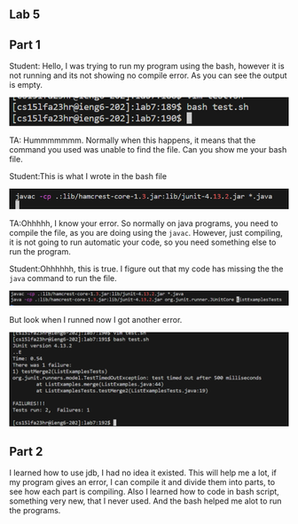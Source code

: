 Lab 5
---

Part 1
---
Student: Hello, I was trying to run my program using the bash, however it is not running and its not showing no compile error. As you can see the output is empty.

![Image](phlab5.1.png)

TA: Hummmmmmm. Normally when this happens, it means that the command you used was unable to find the file. Can you show me your bash file.

Student:This is what I wrote in the bash file

![Image](phlab5.2.png)

TA:Ohhhhh, I know your error. So normally on java programs, you need to compile the file, as you are doing using the ```javac```. However, just compiling, it is not going to run automatic your code, so you need something else to run the program.

Student:Ohhhhhh, this is true. I figure out that my code has missing the the ```java``` command to run the file.

![Image](phlab5.3.png)

But look when I runned now I got another error.

![Image](phlab5.4.png)


Part 2
---
I learned how to use jdb, I had no idea it existed. This will help me a lot, if my program gives an error, I can compile it and divide them into parts, to see how each part is compiling. Also I learned how to code in bash script, something very new, that I never used. And the bash helped me alot to run the programs.
